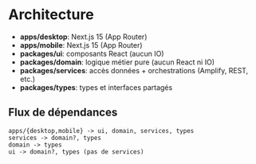 # Architecture

- **apps/desktop**: Next.js 15 (App Router)
- **apps/mobile**: Next.js 15 (App Router)
- **packages/ui**: composants React (aucun IO)
- **packages/domain**: logique métier pure (aucun React ni IO)
- **packages/services**: accès données + orchestrations (Amplify, REST, etc.)
- **packages/types**: types et interfaces partagés

## Flux de dépendances
```
apps/{desktop,mobile} -> ui, domain, services, types
services -> domain?, types
domain -> types
ui -> domain?, types (pas de services)
```
